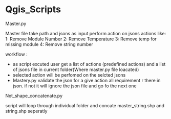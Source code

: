 # Qgis_Scripts

Master.py 

Master file take path and jsons as input perform action on jsons actions like:
1: Remove Module Number
2: Remove Temperature 
3: Remove temp for missing module
4: Remove string number

workflow : 
 * as script excuted user get a list of actions (predefined actions) and a list of jsons file in current folder(Where master.py file loacated)
 * selected action will be perfomed on the selcted jsons
 * Mastery.py validate the json for a give action all requirement r there in json. if not it will ignore the json file and go fo the next one
 
Nxt_shape_concatenate.py

script will loop through individual folder and concate master_string.shp and string.shp seperatly 

